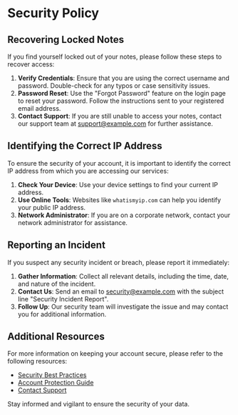 # Security Policy

## Recovering Locked Notes

If you find yourself locked out of your notes, please follow these steps to recover access:

1. **Verify Credentials**: Ensure that you are using the correct username and password. Double-check for any typos or case sensitivity issues.
2. **Password Reset**: Use the "Forgot Password" feature on the login page to reset your password. Follow the instructions sent to your registered email address.
3. **Contact Support**: If you are still unable to access your notes, contact our support team at support@example.com for further assistance.

## Identifying the Correct IP Address

To ensure the security of your account, it is important to identify the correct IP address from which you are accessing our services:

1. **Check Your Device**: Use your device settings to find your current IP address.
2. **Use Online Tools**: Websites like `whatismyip.com` can help you identify your public IP address.
3. **Network Administrator**: If you are on a corporate network, contact your network administrator for assistance.

## Reporting an Incident

If you suspect any security incident or breach, please report it immediately:

1. **Gather Information**: Collect all relevant details, including the time, date, and nature of the incident.
2. **Contact Us**: Send an email to security@example.com with the subject line "Security Incident Report".
3. **Follow Up**: Our security team will investigate the issue and may contact you for additional information.

## Additional Resources

For more information on keeping your account secure, please refer to the following resources:

- [Security Best Practices](https://example.com/security-best-practices)
- [Account Protection Guide](https://example.com/account-protection)
- [Contact Support](https://example.com/contact-support)

Stay informed and vigilant to ensure the security of your data.